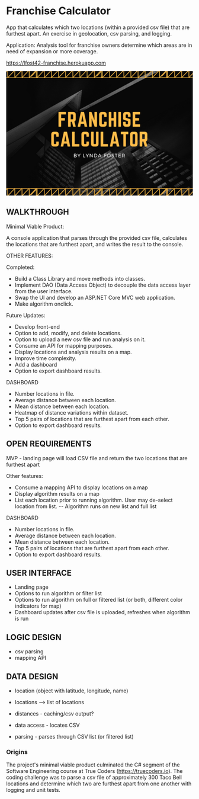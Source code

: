 # Franchise Calculator

App that calculates which two locations (within a provided csv file) that are furthest apart. An exercise in geolocation, csv parsing, and logging. 

Application: Analysis tool for franchise owners determine which areas are in need of expansion or more coverage.

https://lfost42-franchise.herokuapp.com 

![My App](./app.png)

## WALKTHROUGH

Minimal Viable Product:

A console application that parses through the provided csv file, calculates the locations that are furthest apart, and writes the result to the console. 

OTHER FEATURES:

Completed: 

- Build a Class Library and move methods into classes.
- Implement DAO (Data Access Object) to decouple the data access layer from the user interface.
- Swap the UI and develop an ASP.NET Core MVC web application. 
- Make algorithm onclick.

Future Updates:

- Develop front-end
- Option to add, modify, and delete locations. 
- Option to upload a new csv file and run analysis on it. 
- Consume an API for mapping purposes. 
- Display locations and analysis results on a map. 
- Improve time complexity. 
- Add a dashboard
- Option to export dashboard results. 

DASHBOARD

- Number locations in file.
- Average distance between each location.
- Mean distance between each location. 
- Heatmap of distance variations within dataset. 
- Top 5 pairs of locations that are furthest apart from each other. 
- Option to export dashboard results.

## OPEN REQUIREMENTS
MVP
	- landing page will load CSV file and return the two locations that are furthest apart

Other features:

- Consume a mapping API to display locations on a map
- Display algorithm results on a map
- List each location prior to running algorithm. User may de-select location from list.
	-- Algorithm runs on new list and full list

DASHBOARD

- Number locations in file.
- Average distance between each location.
- Mean distance between each location.
- Top 5 pairs of locations that are furthest apart from each other. 
- Option to export dashboard results. 

## USER INTERFACE
- Landing page
- Options to run algorithm or filter list
- Options to run algorithm on full or filtered list (or both, different color indicators for map)
- Dashboard updates after csv file is uploaded, refreshes when algorithm is run

## LOGIC DESIGN
- csv parsing
- mapping API

## DATA DESIGN
- location (object with latitude, longitude, name)
- locations --> list of locations
- distances - caching/csv output?

- data access - locates CSV
- parsing - parses through CSV list (or filtered list)

### Origins

The project's minimal viable product culminated the C# segment of the Software Engineering course at True Coders (https://truecoders.io). The coding challenge was to parse a csv file of approximately 300 Taco Bell locations and determine which two are furthest apart from one another with logging and unit tests. 